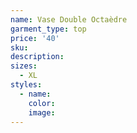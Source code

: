 ```yaml
---
name: Vase Double Octaèdre
garment_type: top
price: '40'
sku:
description:
sizes:
  - XL
styles:
  - name:
    color:
    image:
---
```

